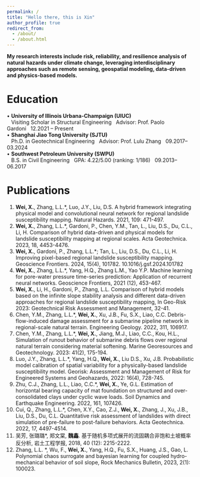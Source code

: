```yaml
---
permalink: /
title: "Hello there, this is Xin"
author_profile: true
redirect_from: 
  - /about/
  - /about.html
---
```


****My research interests include risk, reliability, and resilience analysis of natural hazards under climate change, leveraging interdisciplinary approaches such as remote sensing, geospatial modeling, data-driven and physics-based models.****

Education
======
• **University of Illinois Urbana-Champaign (UIUC)** <br>
&nbsp;&nbsp;&nbsp;Visiting Scholar in Structural Engineering&nbsp;&nbsp;&nbsp;Advisor: Prof. Paolo Gardoni&nbsp;&nbsp;&nbsp;12.2021 – Present<br>
• **Shanghai Jiao Tong University (SJTU)** <br>
&nbsp;&nbsp;&nbsp;Ph.D. in Geotechnical Engineering&nbsp;&nbsp;&nbsp;Advisor: Prof. Lulu Zhang&nbsp;&nbsp;&nbsp;09.2017–03.2024<br>
• **Southwest Petroleum University (SWPU)**<br>
&nbsp;&nbsp;&nbsp;B.S. in Civil Engineering&nbsp;&nbsp;&nbsp;GPA: 4.22/5.00 (ranking: 1/186)&nbsp;&nbsp;&nbsp;09.2013–06.2017<br>

Publications
======
1.	**Wei, X.**, Zhang, L.L.*, Luo, J.Y., Liu, D.S. A hybrid framework integrating physical model and convolutional neural network for regional landslide susceptibility mapping. Natural Hazards. 2021, 109: 471-497. <br>
2.	**Wei, X.**, Zhang, L.L.*, Gardoni, P., Chen, Y.M., Tan, L., Liu, D.S., Du, C.L., Li, H. Comparison of hybrid data-driven and physical models for landslide susceptibility mapping at regional scales. Acta Geotechnica. 2023, 18, 4453-4476. <br>
3.	**Wei, X.**, Gardoni, P., Zhang, L.L.*; Tan, L., Liu, D.S., Du, C.L., Li, H. Improving pixel-based regional landslide susceptibility mapping. Geoscience Frontiers. 2024, 15(4), 101782. 10.1016/j.gsf.2024.101782 <br>
4.	**Wei, X.**, Zhang, L.L.*, Yang, H.Q., Zhang L.M., Yao Y.P. Machine learning for pore-water pressure time-series prediction: Application of recurrent neural networks. Geoscience Frontiers, 2021 (12), 453-467. <br>
5.	**Wei, X.**, Li, H., Gardoni, P., Zhang, L.L. Comparison of hybrid models based on the infinite slope stability analysis and different data-driven approaches for regional landslide susceptibility mapping, In Geo-Risk 2023: Geotechnical Risk Assessment and Management, 32-41. <br>
6.	Chen, Y.M., Zhang, L.L.*, **Wei, X.**, Xu, J.B., Fu, S.X., Liao, C.C. Debris-flow-induced damage assessment for a submarine pipeline network in regional-scale natural terrain. Engineering Geology. 2022, 311, 106917. <br>
7.	Chen, Y.M., Zhang, L.L.*, **Wei, X.**, Jiang, M.J., Liao, C.C., Kou, H.L., Simulation of runout behavior of submarine debris flows over regional natural terrain considering material softening. Marine Georesources and Geotechnology. 2023: 41(2), 175-194. <br>
8.	Luo, J.Y., Zhang, L.L.*, Yang, H.Q., **Wei, X.**, Liu D.S., Xu, J.B. Probabilistic model calibration of spatial variability for a physically-based landslide susceptibility model. Georisk: Assessment and Management of Risk for Engineered Systems and Geohazards, 2022: 16(4), 728-745. <br>
9.	Zhu, C.J., Zhang, L.L., Liao, C.C.*, **Wei, X.**, Ye, G.L. Estimation of horizontal bearing capacity of mat foundation on structured and over-consolidated clays under cyclic wave loads. Soil Dynamics and Earthquake Engineering. 2022, 161, 107426. <br>
10.	Cui, Q., Zhang, L.L.*, Chen, X.Y., Cao, Z.J., **Wei, X.**, Zhang, J., Xu, J.B., Liu, D.S., Du, C.L. Quantitative risk assessment of landslides with direct simulation of pre-failure to post-failure behaviors. Acta Geotechnica. 2022, 17, 4497-4514. <br>
11.	吴芳, 张璐璐*, 郑文棠, **魏鑫**. 基于随机多项式展开的流固耦合非饱和土坡概率反分析, 岩土工程学报, 2018, 40 (12): 2215-2222.  <br>
12.	Zhang, L.L. *, Wu, F., **Wei, X.**, Yang, H.Q., Fu, S.X., Huang, J.S., Gao, L. Polynomial chaos surrogate and bayesian learning for coupled hydro-mechanical behavior of soil slope, Rock Mechanics Bulletin, 2023, 2(1): 100023. <br>
